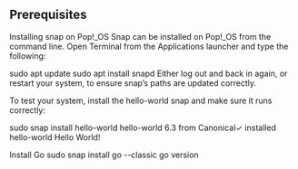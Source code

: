 ## Prerequisites
Installing snap on Pop!_OS
Snap can be installed on Pop!_OS from the command line. Open Terminal from the Applications launcher and type the following:


sudo apt update 
sudo apt install snapd 
Either log out and back in again, or restart your system, to ensure snap’s paths are updated correctly.

To test your system, install the hello-world snap and make sure it runs correctly:

sudo snap install hello-world
hello-world 6.3 from Canonical✓ installed
hello-world
Hello World!

Install Go
sudo snap install go --classic
go version
